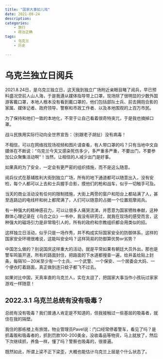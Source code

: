 ```yaml
---
title: "国家大事如儿戏"
date: 2021-08-24
description: 
categories:
    - 旅行
    - 政治正确
tags:  
    - 乌克兰
    - 历史
    
---
```



# 乌克兰独立日阅兵

2021.8.24日，是乌克兰独立日，这天我到独立广场附近亲眼目睹了阅兵，早已预料盛况空前人山人海，于是我遵从媒体指导带上口罩，现场除了很明显的少数外国游客戴口罩，本地人根本没有看到戴口罩的，他们包括部队士兵、前去拥抱合影的家属、媒体记者、政府领导、警察和市政工作者、以及本地围观的上百万市民。

为了保持和他们一致的本地化，不至于让自己看着很奇特突兀，于是我也摘掉口罩。

战斗民族用实际行动向全世界宣告：（别跟老子胡扯）没有病毒！

不相信，可以在网络找现场视频和图片请查看，有人带口罩的吗？只有当地中文自媒体在不断说：“乌克兰今天又感染死伤多少，多严重多严重，不要出门，不要参加公众聚集活动啊“！当然，让相信的人减少出门是好事。

如果真的为了安全，一定会有更严密的组织措施，而不是这么随意。

阅兵仪式在基辅胜利大街到独立广场，所有的地下通道都可以随意出入，没有安检，每个人都可以上去和士兵握手合影，摸他们的枪和战车，似乎一切触手可及。

当天的商业活动没有任何的限制措施，大街上两旁的窗户和阳台上都站满了人，甚至连路边的电线杆和树上都爬满了，人们可以随意的占据一个位置观摩阅兵。

有一种强大的精神感召力，可以让很多人痛哭流涕，并愿意为国家牺牲奉献，这种群体心理记录在《乌合之众》一书中，我没有研究过，就我在现场的感受而言，这种强大的磁场引力是非常吸引人的，所有的政府和宗教组织都会用类似的招。

这样独立日活动，似乎只是一场作秀，并不构成实际国家安全的防御体系，这样的国家安全环境很难说，这能叫安全吗？这样简易的防御算优势or劣势？

中国怎么做的？别说国庆这样重大的活动，就是平常如果有朝廷大员外出，那也是警车鸣笛开道，所有的路面封住，把路面的下水道都搜查一遍，给井盖给贴上封条，每隔10－20米至少有一个士兵、一个武警、一个保安、一个居委会大妈、一个便衣盯着路面，真正做到连只蚊子都飞不过去。

如果对比中国，天真率直的乌克兰人，实在太逗了，把国家大事当作小孩玩过家家游戏一样随意！



## 2022.3.1 乌克兰总统有没有吸毒？

总统有没有吸毒？我们普通人肯定是不知道的，但我接触过一些基层的吸毒者，就住在我的隔壁。

我住的那栋楼上有旅馆，物业管理员Pavel说：门口经常停着警车，看见了吗？是抓毒贩和吸毒者的，抓到罚款100-200美金，没收毒品等物资，马上就放了，然后下次继续抓，养鱼一样，懂了吗？警察也吸毒的，很普遍。

既然如此，所谓上梁不正下梁歪，大概也能估计乌克兰上层是个什么状态了。

